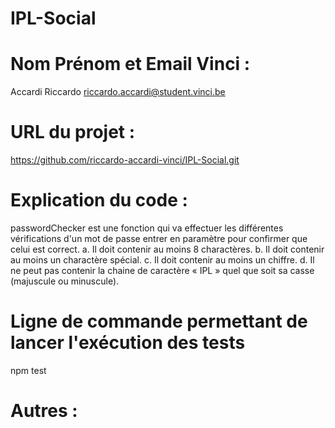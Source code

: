 # IPL-Social

# Nom Prénom et Email Vinci : 
Accardi Riccardo riccardo.accardi@student.vinci.be

# URL du projet : 
https://github.com/riccardo-accardi-vinci/IPL-Social.git

# Explication du code :
passwordChecker est une fonction qui va effectuer les différentes vérifications d'un mot de passe entrer en paramètre pour confirmer que celui est correct.
a.	Il doit contenir au moins 8 charactères.
b.	Il doit contenir au moins un charactère spécial.
c.	Il doit contenir au moins un chiffre.
d.	Il ne peut pas contenir la chaine de caractère « IPL » quel que soit sa casse (majuscule ou minuscule).

# Ligne de commande permettant de lancer l'exécution des tests
npm test

# Autres :

